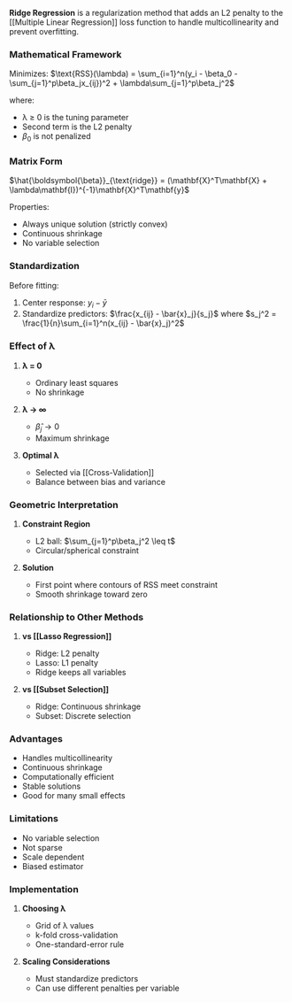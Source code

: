 **Ridge Regression** is a regularization method that adds an L2 penalty to the [[Multiple Linear Regression]] loss function to handle multicollinearity and prevent overfitting.

### Mathematical Framework
Minimizes:
$\text{RSS}(\lambda) = \sum_{i=1}^n(y_i - \beta_0 - \sum_{j=1}^p\beta_jx_{ij})^2 + \lambda\sum_{j=1}^p\beta_j^2$

where:
- λ ≥ 0 is the tuning parameter
- Second term is the L2 penalty
- $\beta_0$ is not penalized

### Matrix Form
$\hat{\boldsymbol{\beta}}_{\text{ridge}} = (\mathbf{X}^T\mathbf{X} + \lambda\mathbf{I})^{-1}\mathbf{X}^T\mathbf{y}$

Properties:
- Always unique solution (strictly convex)
- Continuous shrinkage
- No variable selection

### Standardization
Before fitting:
1. Center response: $y_i - \bar{y}$
2. Standardize predictors: $\frac{x_{ij} - \bar{x}_j}{s_j}$
   where $s_j^2 = \frac{1}{n}\sum_{i=1}^n(x_{ij} - \bar{x}_j)^2$

### Effect of λ
1. **λ = 0**
   - Ordinary least squares
   - No shrinkage

2. **λ → ∞**
   - $\hat{\beta}_j \to 0$
   - Maximum shrinkage

3. **Optimal λ**
   - Selected via [[Cross-Validation]]
   - Balance between bias and variance

### Geometric Interpretation
1. **Constraint Region**
   - L2 ball: $\sum_{j=1}^p\beta_j^2 \leq t$
   - Circular/spherical constraint

2. **Solution**
   - First point where contours of RSS meet constraint
   - Smooth shrinkage toward zero

### Relationship to Other Methods
1. **vs [[Lasso Regression]]**
   - Ridge: L2 penalty
   - Lasso: L1 penalty
   - Ridge keeps all variables

2. **vs [[Subset Selection]]**
   - Ridge: Continuous shrinkage
   - Subset: Discrete selection

### Advantages
- Handles multicollinearity
- Continuous shrinkage
- Computationally efficient
- Stable solutions
- Good for many small effects

### Limitations
- No variable selection
- Not sparse
- Scale dependent
- Biased estimator

### Implementation
1. **Choosing λ**
   - Grid of λ values
   - k-fold cross-validation
   - One-standard-error rule

2. **Scaling Considerations**
   - Must standardize predictors
   - Can use different penalties per variable
